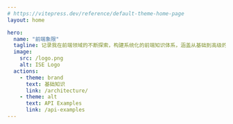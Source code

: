 ```yaml
---
# https://vitepress.dev/reference/default-theme-home-page
layout: home

hero:
  name: "前端象限"
  tagline: 记录我在前端领域的不断探索，构建系统化的前端知识体系，涵盖从基础到高级的核心内容以及成长路上的点滴心得与实战经验。
  image:
    src: /logo.png
    alt: ISE Logo
  actions:
    - theme: brand
      text: 基础知识
      link: /architecture/
    - theme: alt
      text: API Examples
      link: /api-examples
---
```


